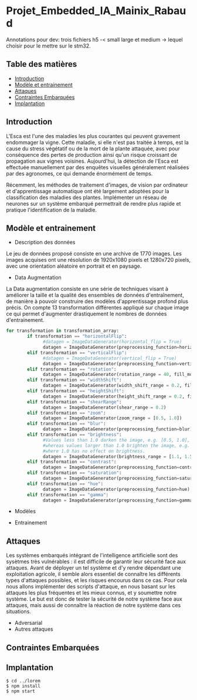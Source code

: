 # Projet_Embedded_IA_Mainix_Rabaud


Annotations pour dev: 
    trois fichiers h5 -< small large et medium -> lequel choisir pour le mettre sur le stm32. 
    
## Table des matières
* [Introduction](#Introduction)
* [Modèle et entrainement](#Modèle-et-entrainement)
* [Attaques](#Attaques)
* [Contraintes Embarquées](#Contraintes-Embarquées)
* [Implantation](#Implantation)

## Introduction

L'Esca est l'une des maladies les plus courantes qui peuvent gravement endommager la vigne. Cette maladie, si elle n'est pas traitée à temps, est la cause du stress végétatif ou de la mort de la plante attaquée, avec pour conséquence des pertes de production ainsi qu'un risque croissant de propagation aux vignes voisines. Aujourd'hui, la détection de l'Esca est effectuée manuellement par des enquêtes visuelles généralement réalisées par des agronomes, ce qui demande énormément de temps.

Récemment, les méthodes de traitement d'images, de vision par ordinateur et d'apprentissage automatique ont été largement adoptées pour la classification des maladies des plantes. Implémenter un réseau de neurones sur un système embarqué permettrait de rendre plus rapide et pratique l'identification de la maladie.

## Modèle et entrainement
* Description des données

Le jeu de données proposé consiste en une archive de 1770 images. Les images acquises ont une résolution de 1920x1080 pixels et 1280x720 pixels, avec une orientation aléatoire en portrait et en paysage.

* Data Augmentation

La Data augmentation consiste en une série de techniques visant à améliorer la taille et la qualité des ensembles de données d'entraînement, de manière à pouvoir construire des modèles d'apprentissage profond plus précis. On compte 13 transformation différentes appliqué sur chaque image ce qui permet d'augmenter drastiquement le nombres de données d'entrainement. 

```python
for transformation in transformation_array:
        if transformation == "horizontalFlip":
              #datagen = ImageDataGenerator(horizontal_flip = True)                 # for random flip
              datagen = ImageDataGenerator(preprocessing_function=horizontal_flip)  # all imgs flipped
        elif transformation == "verticalFlip":
              #datagen = ImageDataGenerator(vertical_flip = True)                   # for random flip
              datagen = ImageDataGenerator(preprocessing_function=vertical_flip)    # all imgs flipped
        elif transformation == "rotation":
              datagen = ImageDataGenerator(rotation_range = 40, fill_mode='nearest') 
        elif transformation == "widthShift":
              datagen = ImageDataGenerator(width_shift_range = 0.2, fill_mode='nearest')
        elif transformation == "heightShift":
              datagen = ImageDataGenerator(height_shift_range = 0.2, fill_mode='nearest')         
        elif transformation == "shearRange":
              datagen = ImageDataGenerator(shear_range = 0.2)   
        elif transformation == "zoom":
              datagen = ImageDataGenerator(zoom_range = [0.5, 1.0])
        elif transformation == "blur":
              datagen = ImageDataGenerator(preprocessing_function=blur)        
        elif transformation == "brightness":
              #Values less than 1.0 darken the image, e.g. [0.5, 1.0], 
              #whereas values larger than 1.0 brighten the image, e.g. [1.0, 1.5], 
              #where 1.0 has no effect on brightness.
              datagen = ImageDataGenerator(brightness_range = [1.1, 1.5])
        elif transformation == "contrast": 
              datagen = ImageDataGenerator(preprocessing_function=contrast)
        elif transformation == "saturation": 
              datagen = ImageDataGenerator(preprocessing_function=saturation)      
        elif transformation == "hue": 
              datagen = ImageDataGenerator(preprocessing_function=hue)    
        elif transformation == "gamma": 
              datagen = ImageDataGenerator(preprocessing_function=gamma)      
```

* Modèles

* Entrainement


	
## Attaques
Les systèmes embarqués intégrant de l'intelligence artificielle sont des sysètmes très vulnérables : il est difficile de garantir leur sécurité face aux attaques. Avant de déployer un tel système et d'y rendre dépendant une exploitation agricole, il semble alors essentiel de connaître les différents types d'attaques possibles, et les risques encourus dans ce cas. Pour cela nous allons implémenter des scripts d'attaque, en nous basant sur les attaques les plus fréquentes et les mieux connus, et y soumettre notre système. Le but est donc de tester la sécurité de notre système face aux attaques, mais aussi de connaître la réaction de notre système dans ces situations.
* Adversarial
* Autres attaques
	
## Contraintes Embarquées 


## Implantation
```
$ cd ../lorem
$ npm install
$ npm start
```    
    
